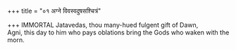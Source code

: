 +++
title = "०१ अग्ने विवस्वदुषसश्चित्रं"

+++
IMMORTAL Jatavedas, thou many-hued fulgent gift of Dawn,  
     Agni, this day to him who pays oblations bring the Gods who waken with the morn.
